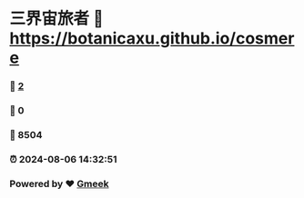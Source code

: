 # 三界宙旅者 :link: https://botanicaxu.github.io/cosmere 
### :page_facing_up: [2](https://botanicaxu.github.io/cosmere/tag.html) 
### :speech_balloon: 0 
### :hibiscus: 8504 
### :alarm_clock: 2024-08-06 14:32:51 
### Powered by :heart: [Gmeek](https://github.com/Meekdai/Gmeek)
